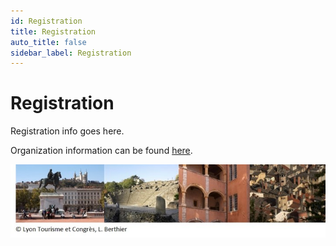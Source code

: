 ```yaml
---
id: Registration
title: Registration
auto_title: false
sidebar_label: Registration
---
```


# Registration

Registration info goes here.

Organization information can be found [here](./05_Registration.md).


<img src="./assets/footer.jpg" width=600>
